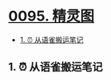 # [0095. 精灵图](https://github.com/Tdahuyou/html-css-js/tree/main/0095.%20%E7%B2%BE%E7%81%B5%E5%9B%BE)

<!-- region:toc -->
- [1. ⏰ 从语雀搬运笔记](#1--从语雀搬运笔记)
<!-- endregion:toc -->

## 1. ⏰ 从语雀搬运笔记


